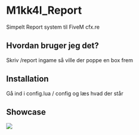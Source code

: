# M1kk4l_Report
Simpelt Report system til FiveM cfx.re

## Hvordan bruger jeg det?
Skriv /report ingame så ville der poppe en box frem

## Installation

Gå ind i config.lua / config og læs hvad der står

## Showcase
![](https://i.gyazo.com/1f73936b8c810d2249872d0e5026e951.png)
